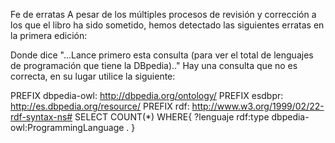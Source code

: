 Fe de erratas
A pesar de los múltiples procesos de revisión y corrección a los que el libro ha sido sometido, hemos detectado las siguientes erratas en la primera edición:


Donde dice "...Lance primero esta consulta (para ver el total de lenguajes de programación que tiene la DBpedia).."
Hay una consulta que no es correcta, en su lugar utilice la siguiente:

  PREFIX dbpedia-owl: <http://dbpedia.org/ontology/>
  PREFIX esdbpr: <http://es.dbpedia.org/resource/> 
       PREFIX rdf: <http://www.w3.org/1999/02/22-rdf-syntax-ns#>
  SELECT COUNT(*)
  WHERE{
    ?lenguaje  rdf:type   dbpedia-owl:ProgrammingLanguage .
  }
